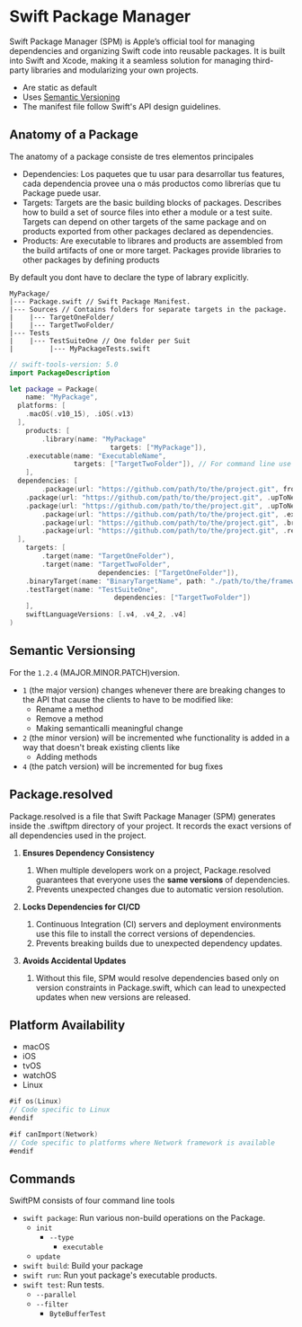 # Swift Package Manager



Swift Package Manager (SPM) is Apple’s official tool for managing dependencies and organizing Swift code into reusable packages. It is built into Swift and Xcode, making it a seamless solution for managing third-party libraries and modularizing your own projects.

* Are static as default
* Uses [Semantic Versioning](https://semver.org)
* The manifest file follow Swift's API design guidelines.

## Anatomy of a Package

The anatomy of a package consiste de tres elementos principales

* Dependencies: Los paquetes que tu usar para desarrollar tus features, cada dependencia provee una o más productos como librerías que tu Package puede usar.
* Targets: Targets are the basic building blocks of packages. Describes how to build a set of source files into ether a module or a test suite. Targets can depend on other targets of the same package and on products exported from other packages declared as dependencies.
* Products: Are executable to librares and products are assembled from the build artifacts of one or more target. Packages provide libraries to other packages by defining products

By default you dont have to declare the type of labrary explicitly. 

```
MyPackage/
|--- Package.swift // Swift Package Manifest. 
|--- Sources // Contains folders for separate targets in the package.
|    |--- TargetOneFolder/
|    |--- TargetTwoFolder/
|--- Tests 
|    |--- TestSuiteOne // One folder per Suit
|         |--- MyPackageTests.swift
```

```swift
// swift-tools-version: 5.0
import PackageDescription

let package = Package(
	name: "MyPackage",
  platforms: [
    .macOS(.v10_15), .iOS(.v13)
  ],
	products: [
		.library(name: "MyPackage"
						 targets: ["MyPackage"]),
    .executable(name: "ExecutableName", 
                targets: ["TargetTwoFolder"]), // For command line use
	],
  dependencies: [
		.package(url: "https://github.com/path/to/the/project.git", from: "1.0.0"),
    .package(url: "https://github.com/path/to/the/project.git", .upToNextMajor(from: "1.0.0")),
    .package(url: "https://github.com/path/to/the/project.git", .upToNextMinor(from: "1.0.0")),
		.package(url: "https://github.com/path/to/the/project.git", .exact("1.0.0"))
		.package(url: "https://github.com/path/to/the/project.git", .branch("master"))
		.package(url: "https://github.com/path/to/the/project.git", .revision("85cfe06"))
  ],
	targets: [
		.target(name: "TargetOneFolder"),
		.target(name: "TargetTwoFolder",
					  dependencies: ["TargetOneFolder"]),
    .binaryTarget(name: "BinaryTargetName", path: "./path/to/the/framework.xcframework.zip"),
    .testTarget(name: "TestSuiteOne",
    					  dependencies: ["TargetTwoFolder"])
	],
	swiftLanguageVersions: [.v4, .v4_2, .v4]
)
```

## Semantic Versionsing

For the `1.2.4` (MAJOR.MINOR.PATCH)version.

* `1` (the major version) changes whenever there are breaking changes to the API that cause the clients to have to be modified like:
  * Rename a method
  * Remove a method
  * Making semanticalli meaningful change
* `2` (the minor version) will be incremented whe functionality is added in a way that doesn't break existing clients like
  * Adding methods
* `4` (the patch version) will be incremented for bug fixes

## Package.resolved

Package.resolved is a file that Swift Package Manager (SPM) generates inside the .swiftpm directory of your project. It records the exact versions of all dependencies used in the project.

1. **Ensures Dependency Consistency** 
   1. When multiple developers work on a project, Package.resolved guarantees that everyone uses the **same versions** of dependencies.
   2. Prevents unexpected changes due to automatic version resolution.

2. **Locks Dependencies for CI/CD**
   1.  Continuous Integration (CI) servers and deployment environments use this file to install the correct versions of dependencies.
   2. Prevents breaking builds due to unexpected dependency updates.

3. **Avoids Accidental Updates**
   1. Without this file, SPM would resolve dependencies based only on version constraints in Package.swift, which can lead to unexpected updates when new versions are released.

## Platform Availability

* macOS
* iOS
* tvOS
* watchOS
* Linux

```swift
#if os(Linux)
// Code specific to Linux
#endif

#if canImport(Network)
// Code specific to platforms where Network framework is available
#endif
```



## Commands

SwiftPM consists of four command line tools

* `swift package`: Run various non-build operations on the Package.
  * `init`
    * `--type`
      * `executable`
  * `update`
* `swift build`: Build your package
* `swift run`: Run yout package's executable products.
* `swift test`: Run tests.
  * `--parallel`
  * `--filter`
    * `ByteBufferTest`